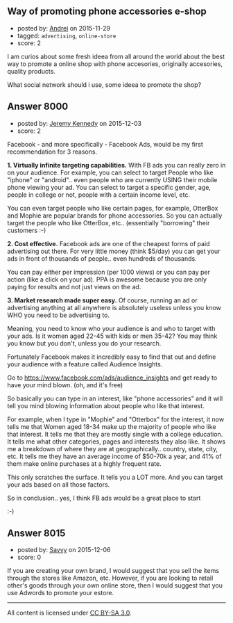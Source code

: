 ## Way of promoting phone accessories e-shop

- posted by: [Andrei](https://stackexchange.com/users/3558893/andrei) on 2015-11-29
- tagged: `advertising`, `online-store`
- score: 2

I am curios about some fresh ideea from all around the world about the best way to promote a online shop with phone accesories, originally accesories, quality products.

What social network  should i use, some ideea to promote the shop?


## Answer 8000

- posted by: [Jeremy Kennedy](https://stackexchange.com/users/3776644/jeremy-kennedy) on 2015-12-03
- score: 2

Facebook - and more specifically - Facebook Ads, would be my first recommendation for 3 reasons.

**1. Virtually infinite targeting capabilities.**
With FB ads you can really zero in on your audience. For example, you can select to target People who like "iphone" or "android".. even people who are currently USING their mobile phone viewing your ad. You can select to target a specific gender, age, people in college or not, people with a certain income level, etc. 

You can even target people who like certain pages, for example, OtterBox and Mophie are popular brands for phone accessories. So you can actually target the people who like OtterBox, etc.. (essentially "borrowing" their customers :-)


**2. Cost effective.**
Facebook ads are one of the cheapest forms of paid advertising out there. For very little money (think $5/day) you can get your ads in front of thousands of people.. even hundreds of thousands.

You can pay either per impression (per 1000 views) or you can pay per action (like a click on your ad). PPA is awesome because you are only paying for results and not just views on the ad.


**3. Market research made super easy.**
Of course, running an ad or advertising anything at all anywhere is absolutely useless unless you know WHO you need to be advertising to.

Meaning, you need to know who your audience is and who to target with your ads. Is it women aged 22-45 with kids or men 35-42? You may think you know but you don't, unless you do your research.

Fortunately Facebook makes it incredibly easy to find that out and define your audience with a feature called Audience Insights.

Go to https://www.facebook.com/ads/audience_insights and get ready to have your mind blown. (oh, and it's free)

So basically you can type in an interest, like "phone accessories" and it will tell you mind blowing information about people who like that interest.

For example, when I type in "Mophie" and "Otterbox" for the interest, it now tells me that Women aged 18-34 make up the majority of people who like that interest. It tells me that they are mostly single with a college education. It tells me what other categories, pages and interests they also like. It shows me a breakdown of where they are at geographically.. country, state, city, etc. It tells me they have an average income of $50-70k a year, and 41% of them make online purchases at a highly frequent rate.

This only scratches the surface. It tells you a LOT more. And you can target your ads based on all those factors.


So in conclusion.. yes, I think FB ads would be a great place to start

:-)


## Answer 8015

- posted by: [Savvy](https://stackexchange.com/users/1484808/savvy) on 2015-12-06
- score: 0

If you are creating your own brand, I would suggest that you sell the items through the stores like Amazon, etc.
However, if you are looking to retail other's goods through your own online store, then I would suggest that you use Adwords to promote your estore.



---

All content is licensed under [CC BY-SA 3.0](https://creativecommons.org/licenses/by-sa/3.0/).
